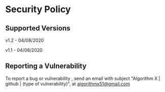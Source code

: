 # Security Policy

## Supported Versions

v1.2 - 04/08/2020

v1.1 - 04/08/2020

## Reporting a Vulnerability

To report a bug or vulnerability , send an email with subject "Algorithm X | github | (type of vulnerability)", at algorithmx51@gmail.com
